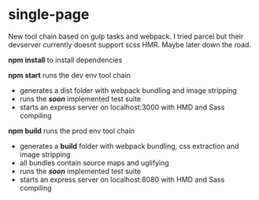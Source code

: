 # single-page

New tool chain based on gulp tasks and webpack. I tried parcel but their devserver currently doesnt support scss HMR. Maybe later down the road.


**npm install** to install dependencies

**npm start** runs the dev env tool chain
* generates a dist folder with webpack bundling and image stripping
* runs the ***soon*** implemented test suite
* starts an express server on localhost:3000 with HMD and Sass compiling


**npm build** runs the prod env tool chain
* generates a **build** folder with webpack bundling, css extraction and image stripping
* all bundles contain source maps and uglifying
* runs the ***soon*** implemented test suite
* starts an express server on localhost:8080 with HMD and Sass compiling

